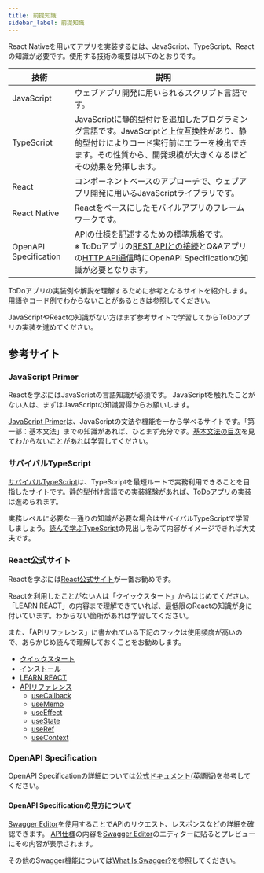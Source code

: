 ```yaml
---
title: 前提知識
sidebar_label: 前提知識
---
```


React Nativeを用いてアプリを実装するには、JavaScript、TypeScript、Reactの知識が必要です。使用する技術の概要は以下のとおりです。

| 技術 | 説明 |
|--|--|
| JavaScript | ウェブアプリ開発に用いられるスクリプト言語です。 |
| TypeScript | JavaScriptに静的型付けを追加したプログラミング言語です。JavaScriptと上位互換性があり、静的型付けによりコード実行前にエラーを検出できます。その性質から、開発規模が大きくなるほどその効果を発揮します。 |
| React | コンポーネントベースのアプローチで、ウェブアプリ開発に用いるJavaScriptライブラリです。 |
| React Native | Reactをベースにしたモバイルアプリのフレームワークです。 |
| OpenAPI Specification | APIの仕様を記述するための標準規格です。<br/> ※ ToDoアプリの[REST APIとの接続](./learn/todo-app/networking/setting-up-local-server.mdx)とQ&Aアプリの[HTTP API通信](./learn/qa-app/app-project-desc.md#http-api通信)時にOpenAPI Specificationの知識が必要となります。 |

ToDoアプリの実装例や解説を理解するために参考となるサイトを紹介します。
用語やコード例でわからないことがあるときは参照してください。

JavaScriptやReactの知識がない方はまず参考サイトで学習してからToDoアプリの実装を進めてください。

## 参考サイト

### JavaScript Primer

Reactを学ぶにはJavaScriptの言語知識が必須です。 JavaScriptを触れたことがない人は、まずはJavaScriptの知識習得からお願いします。

[JavaScript Primer](https://jsprimer.net/)は、JavaScriptの文法や機能を一から学べるサイトです。「第一部：基本文法」までの知識があれば、ひとまず充分です。[基本文法の目次](https://jsprimer.net/basic/)を見てわからないことがあれば学習してください。

### サバイバルTypeScript

[サバイバルTypeScript](https://book.yyts.org/)は、TypeScriptを最短ルートで実務利用できることを目指したサイトです。静的型付け言語での実装経験があれば、[ToDoアプリの実装](./learn/todo-app.md)は進められます。

実務レベルに必要な一通りの知識が必要な場合はサバイバルTypeScriptで学習しましょう。[読んで学ぶTypeScript](https://book.yyts.org/reference)の見出しをみて内容がイメージできれば大丈夫です。

### React公式サイト

Reactを学ぶには[React公式サイト](https://ja.react.dev/)が一番お勧めです。

Reactを利用したことがない人は「クイックスタート」からはじめてください。「LEARN REACT」の内容まで理解できていれば、最低限のReactの知識が身に付いています。わからない箇所があれば学習してください。

また、「APIリファレンス」に書かれている下記のフックは使用頻度が高いので、あらかじめ読んで理解しておくことをお勧めします。

- [クイックスタート](https://ja.react.dev/learn)
- [インストール](https://ja.react.dev/learn/installation)
- [LEARN REACT](https://ja.react.dev/learn/describing-the-ui)
- [APIリファレンス](https://ja.react.dev/reference)
  - [useCallback](https://ja.react.dev/reference/react/useCallback)
  - [useMemo](https://ja.react.dev/reference/react/useMemo)
  - [useEffect](https://ja.react.dev/reference/react/useEffect)
  - [useState](https://ja.react.dev/reference/react/useState)
  - [useRef](https://ja.react.dev/reference/react/useRef)
  - [useContext](https://ja.react.dev/reference/react/useContext)

### OpenAPI Specification

OpenAPI Specificationの詳細については[公式ドキュメント(英語版)](https://www.openapis.org/what-is-openapi)を参考してください。

#### OpenAPI Specificationの見方について

[Swagger Editor](https://editor.swagger.io/)を使用することでAPIのリクエスト、レスポンスなどの詳細を確認できます。
[API仕様](https://github.com/ws-4020/mobile-app-crib-notes/blob/master/example-app/api-document/openapi.yaml)の内容を[Swagger Editor](https://editor.swagger.io/)のエディターに貼るとプレビューにその内容が表示されます。

その他のSwagger機能については[What Is Swagger?](https://swagger.io/docs/specification/about/)を参照してください。
